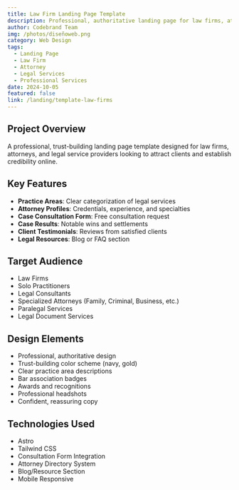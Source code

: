 ```yaml
---
title: Law Firm Landing Page Template
description: Professional, authoritative landing page for law firms, attorneys, and legal services with case consultation forms and practice area showcases.
author: Codebrand Team
img: /photos/diseñoweb.png
category: Web Design
tags:
  - Landing Page
  - Law Firm
  - Attorney
  - Legal Services
  - Professional Services
date: 2024-10-05
featured: false
link: /landing/template-law-firms
---
```


## Project Overview

A professional, trust-building landing page template designed for law firms, attorneys, and legal service providers looking to attract clients and establish credibility online.

## Key Features

- **Practice Areas**: Clear categorization of legal services
- **Attorney Profiles**: Credentials, experience, and specialties
- **Case Consultation Form**: Free consultation request
- **Case Results**: Notable wins and settlements
- **Client Testimonials**: Reviews from satisfied clients
- **Legal Resources**: Blog or FAQ section

## Target Audience

- Law Firms
- Solo Practitioners
- Legal Consultants
- Specialized Attorneys (Family, Criminal, Business, etc.)
- Paralegal Services
- Legal Document Services

## Design Elements

- Professional, authoritative design
- Trust-building color scheme (navy, gold)
- Clear practice area descriptions
- Bar association badges
- Awards and recognitions
- Professional headshots
- Confident, reassuring copy

## Technologies Used

- Astro
- Tailwind CSS
- Consultation Form Integration
- Attorney Directory System
- Blog/Resource Section
- Mobile Responsive
